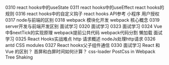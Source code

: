 0310
    react hooks中的useState
0311
    react hooks中的useEffect
    react hooks的规则
0316
    react hooks中的自定义钩子
    react hooks API参考
    小程序 用户授权
0317
    node与前端的区别
0318
    webpack 模块化开发
    webpack 核心概念
0319
    server开发与前端开发区别
    面试学习
0320
    面试学习
0323
    面试学习
0324
    Vue中$nextTick的实现原理
    webpack提前公共代码
    webpack代码分割 懒加载
    面试学习
0325
    React Hooks实战难点
    http 请求概述
    nodeJs处理http请求
0326
    antd
    CSS modules
0327
    React hooks父子组件通信
0330
    面试学习
        React 和 Vue 的区别？
        首屏和白屏时间如何计算？
    css-loader
    PostCss in Webpack
    Tree Shaking
